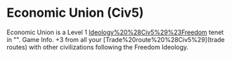 # Economic Union (Civ5)

Economic Union is a Level 1 [Ideology%20%28Civ5%29%23Freedom](Freedom) tenet in "".
Game Info.
+3 from all your [Trade%20route%20%28Civ5%29](trade routes) with other civilizations following the Freedom Ideology.